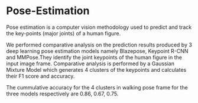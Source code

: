 # Pose-Estimation

Pose estimation is a computer vision methodology used
to predict and track the key-points (major joints) of a human figure.


We performed comparative analysis on the prediction results produced by 3 deep learning pose estimation models namely Blazepose,
Keypoint R-CNN and MMPose.They identify the joint keypoints of the
human figure in the input image frame. Comparative analysis is performed by a Gaussian Mixture Model which generates 4 clusters of
the keypoints and calculates their F1 score and accuracy. 

The cummulative accuracy for the 4 clusters in walking pose frame for the
three models respectively are 0.86, 0.67, 0.75. 
